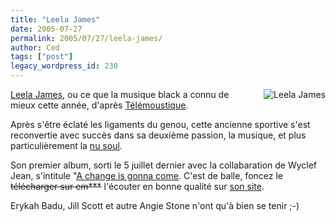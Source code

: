 ```yaml
---
title: "Leela James"
date: 2005-07-27
permalink: 2005/07/27/leela-james/
author: Ced
tags: ["post"]
legacy_wordpress_id: 230
---
```


[<img src="https://64k.be/wp-content/uploads/2006/musique/leela-james.jpg" alt="Leela James" style="float:right; margin: 0 0 1em 1em;" />](http://www.amazon.fr/exec/obidos/ASIN/B0007Z9RBG/ref=ase_64kleblodesop-21/402-3865744-2448150)[Leela James](http://www.leelajames.com/), ou ce que la musique black a connu de mieux cette année, d'après <a href="http://telemoustique.be/FS_index.htm" hreflang="fr">Télémoustique</a>.

Après s'être éclaté les ligaments du genou, cette ancienne sportive s'est reconvertie avec succès dans sa deuxième passion, la musique, et plus particulièrement la [nu soul](http://en.wikipedia.org/wiki/Nu_soul).

<!-- excerpt -->

Son premier album, sorti le 5 juillet dernier avec la collabaration de Wyclef Jean, s'intitule "[A change is gonna come](http://www.amazon.fr/exec/obidos/ASIN/B0007Z9RBG/ref=ase_64kleblodesop-21/402-3865744-2448150). C'est de balle, foncez le <del>télécharger sur em***</del> l'écouter en bonne qualité sur [son site](http://www.leelajames.com/).

Erykah Badu, Jill Scott et autre Angie Stone n'ont qu'à bien se tenir ;-)
